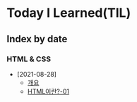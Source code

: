 # Today I Learned(TIL)

## Index by date
### HTML & CSS
- [2021-08-28]
  - [개요](./html/00_html-summary.md)
  - [HTML이란?-01](./html/00_html-summary.md)
